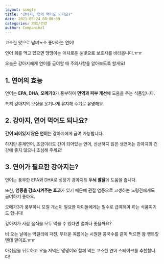 ```yaml
---
layout: single
title: "강아지, 연어 먹어도 되나요?"
date: 2021-05-24 08:00:00
categories: 의료/건강
author: Companimal
---
```


고소한 맛으로 남녀노소 좋아하는 연어!

연어 회를 먹고 있으면 댕댕이는 애처로운 눈빛으로 보호자를 바라봅니다.ㅠㅠ

오늘은 강아지에게 연어를 급여할 때 주의사항을 알아보도록 할게요!

## 1. 연어의 효능

연어는 **EPA, DHA, 오메가3**가 풍부하여 **면역과 피부 개선**에 도움을 주는 식품입니다.

특히 강아지의 모질을 윤기나게 유지해 주기로 유명해요.

## 2. 강아지, 연어 먹어도 되나요?

**간이 되어있지 않은 연어**는 강아지에게 급여 가능합니다.

하지만 훈제연어, 조금이라도 간이 되어있는 연어, 신선하지 않은 생연어는 강아지의 건강에 좋지 않으니 조심해 주세요!

## 3. 연어가 필요한 강아지는?

연어는 풍부한 EPA와 DHA로 성장기 강아지의 **두뇌 발달**에 도움을 줍니다.

또한, **염증을 감소시켜주는 효과**가 있기 때문에 관절 염증으로 고생하는 노령견에게도 급여하기 좋아요.

오메가3가 풍부하니 모질 개선이 필요한 아이들에게는 필수로 급여해야 하는 식품이기도 합니다!

강아지가 사람 음식을 모두 먹을 수 있다면 얼마나 좋을까요?

비 오는 날에는 막걸리에 파전, 무더운 여름에는 시원한 콩국수를 같이 먹으면 참 행복할 텐데 말이죠.ㅠㅠ

아쉬움을 뒤로하고 오늘 저녁은 댕댕이와 함께 먹는 고소한 연어 스테이크를 추천합니다!
